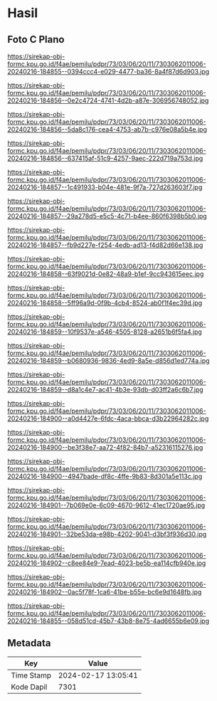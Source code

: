 # Hasil

## Foto C Plano

https://sirekap-obj-formc.kpu.go.id/f4ae/pemilu/pdpr/73/03/06/20/11/7303062011006-20240216-184855--0394ccc4-e029-4477-ba36-8a4f87d6d903.jpg

https://sirekap-obj-formc.kpu.go.id/f4ae/pemilu/pdpr/73/03/06/20/11/7303062011006-20240216-184856--0e2c4724-4741-4d2b-a87e-306956748052.jpg

https://sirekap-obj-formc.kpu.go.id/f4ae/pemilu/pdpr/73/03/06/20/11/7303062011006-20240216-184856--5da8c176-cea4-4753-ab7b-c976e08a5b4e.jpg

https://sirekap-obj-formc.kpu.go.id/f4ae/pemilu/pdpr/73/03/06/20/11/7303062011006-20240216-184856--637415af-51c9-4257-9aec-222d719a753d.jpg

https://sirekap-obj-formc.kpu.go.id/f4ae/pemilu/pdpr/73/03/06/20/11/7303062011006-20240216-184857--1c491933-b04e-481e-9f7a-727d263603f7.jpg

https://sirekap-obj-formc.kpu.go.id/f4ae/pemilu/pdpr/73/03/06/20/11/7303062011006-20240216-184857--29a278d5-e5c5-4c71-b4ee-860f6398b5b0.jpg

https://sirekap-obj-formc.kpu.go.id/f4ae/pemilu/pdpr/73/03/06/20/11/7303062011006-20240216-184857--fb9d227e-f254-4edb-ad13-f4d82d66e138.jpg

https://sirekap-obj-formc.kpu.go.id/f4ae/pemilu/pdpr/73/03/06/20/11/7303062011006-20240216-184858--63f9021d-0e82-48a9-b1ef-9cc943615eec.jpg

https://sirekap-obj-formc.kpu.go.id/f4ae/pemilu/pdpr/73/03/06/20/11/7303062011006-20240216-184858--5ff96a9d-0f9b-4cb4-8524-ab0f1f4ec39d.jpg

https://sirekap-obj-formc.kpu.go.id/f4ae/pemilu/pdpr/73/03/06/20/11/7303062011006-20240216-184859--10f9537e-a546-4505-8128-a2651b6f5fa4.jpg

https://sirekap-obj-formc.kpu.go.id/f4ae/pemilu/pdpr/73/03/06/20/11/7303062011006-20240216-184859--b0680936-9836-4ed9-8a5e-d856d1ed774a.jpg

https://sirekap-obj-formc.kpu.go.id/f4ae/pemilu/pdpr/73/03/06/20/11/7303062011006-20240216-184859--d8a1c4e7-ac41-4b3e-93db-d03ff2a6c6b7.jpg

https://sirekap-obj-formc.kpu.go.id/f4ae/pemilu/pdpr/73/03/06/20/11/7303062011006-20240216-184900--a0d4427e-6fdc-4aca-bbca-d3b22964282c.jpg

https://sirekap-obj-formc.kpu.go.id/f4ae/pemilu/pdpr/73/03/06/20/11/7303062011006-20240216-184900--be3f38e7-aa72-4f82-84b7-a52316115276.jpg

https://sirekap-obj-formc.kpu.go.id/f4ae/pemilu/pdpr/73/03/06/20/11/7303062011006-20240216-184900--4947bade-df8c-4ffe-9b83-8d301a5e113c.jpg

https://sirekap-obj-formc.kpu.go.id/f4ae/pemilu/pdpr/73/03/06/20/11/7303062011006-20240216-184901--7b069e0e-6c09-4670-9612-41ec1720ae95.jpg

https://sirekap-obj-formc.kpu.go.id/f4ae/pemilu/pdpr/73/03/06/20/11/7303062011006-20240216-184901--32be53da-e98b-4202-9041-d3bf3f936d30.jpg

https://sirekap-obj-formc.kpu.go.id/f4ae/pemilu/pdpr/73/03/06/20/11/7303062011006-20240216-184902--c8ee84e9-7ead-4023-be5b-ea114cfb940e.jpg

https://sirekap-obj-formc.kpu.go.id/f4ae/pemilu/pdpr/73/03/06/20/11/7303062011006-20240216-184902--0ac5f78f-1ca6-41be-b55e-bc6e9d1648fb.jpg

https://sirekap-obj-formc.kpu.go.id/f4ae/pemilu/pdpr/73/03/06/20/11/7303062011006-20240216-184855--058d51cd-45b7-43b8-8e75-4ad6655b6e09.jpg


## Metadata

| Key        | Value               |
| ---------- | ------------------- |
| Time Stamp | 2024-02-17 13:05:41 |
| Kode Dapil | 7301                |



